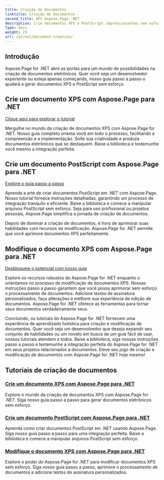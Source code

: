 ```yaml
---
title: Criação de Documentos
linktitle: Criação de Documentos
second_title: API Aspose.Page .NET
description: Crie documentos XPS e PostScript impressionantes sem esforço com Aspose.Page for .NET. Explore tutoriais de criação e modificação de documentos para uma integração perfeita.
type: docs
weight: 23
url: /pt/net/document-creation/
---
```

## Introdução

Aspose.Page for .NET abre as portas para um mundo de possibilidades na criação de documentos eletrônicos. Quer você seja um desenvolvedor experiente ou esteja apenas começando, nosso guia passo a passo o ajudará a gerar documentos XPS e PostScript sem esforço.

## Crie um documento XPS com Aspose.Page para .NET
[Clique aqui para explorar o tutorial](./create-xps-document/)

Mergulhe no mundo da criação de documentos XPS com Aspose.Page for .NET. Nosso guia completo orienta você em todo o processo, facilitando a compreensão e a implementação. Solte sua criatividade e produza documentos eletrônicos que se destaquem. Baixe a biblioteca e testemunhe você mesmo a integração perfeita.

## Crie um documento PostScript com Aspose.Page para .NET
[Explore o guia passo a passo](./create-postscript-document/)

Aprenda a arte de criar documentos PostScript em .NET com Aspose.Page. Nosso tutorial fornece instruções detalhadas, garantindo um processo de integração tranquilo e eficiente. Baixe a biblioteca e comece a manipular arquivos PostScript sem esforço. Seja para uso profissional ou projetos pessoais, Aspose.Page simplifica a jornada de criação de documentos.

Depois de dominar a criação de documentos, é hora de aprimorar suas habilidades com recursos de modificação. Aspose.Page for .NET permite que você aprimore documentos XPS perfeitamente.

## Modifique o documento XPS com Aspose.Page para .NET
[Desbloqueie o potencial com nosso guia](./modify-xps-document/)

Explore os recursos robustos do Aspose.Page for .NET enquanto o orientamos no processo de modificação de documentos XPS. Nossas instruções passo a passo garantem que você possa aprimorar sem esforço o processamento de documentos. Adicione textos de assinatura personalizados, faça alterações e melhore sua experiência de edição de documentos. Aspose.Page for .NET oferece as ferramentas para tornar seus documentos verdadeiramente seus.

Concluindo, os tutoriais do Aspose.Page for .NET fornecem uma experiência de aprendizado holística para criação e modificação de documentos. Quer você seja um desenvolvedor que deseja expandir seu conjunto de habilidades ou um novato em busca de um guia fácil de usar, nossos tutoriais atendem a todos. Baixe a biblioteca, siga nossas instruções passo a passo e testemunhe a integração perfeita do Aspose.Page for .NET em seus projetos relacionados a documentos. Eleve seu jogo de criação e modificação de documentos com Aspose.Page for .NET hoje mesmo!
## Tutoriais de criação de documentos
### [Crie um documento XPS com Aspose.Page para .NET](./create-xps-document/)
Explore o mundo da criação de documentos XPS com Aspose.Page for .NET. Siga nosso guia passo a passo para gerar documentos eletrônicos sem esforço.
### [Crie um documento PostScript com Aspose.Page para .NET](./create-postscript-document/)
Aprenda como criar documentos PostScript em .NET usando Aspose.Page. Siga nosso guia passo a passo para uma integração perfeita. Baixe a biblioteca e comece a manipular arquivos PostScript sem esforço.
### [Modifique o documento XPS com Aspose.Page para .NET](./modify-xps-document/)
Explore o poder do Aspose.Page for .NET para modificar documentos XPS sem esforço. Siga nosso guia passo a passo, aprimore o processamento de documentos e adicione textos de assinatura personalizados.